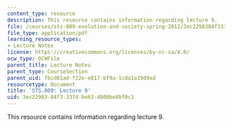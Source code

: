 ```yaml
---
content_type: resource
description: This resource contains information regarding lecture 9.
file: /courses/sts-009-evolution-and-society-spring-2012/3ec2298384f3337dbe63d800be8bf0c1_MITSTS_009S12_lec9.pdf
file_type: application/pdf
learning_resource_types:
- Lecture Notes
license: https://creativecommons.org/licenses/by-nc-sa/4.0/
ocw_type: OCWFile
parent_title: Lecture Notes
parent_type: CourseSection
parent_uid: fbcd01ad-f22e-e817-bf9a-1cda1a19d9ad
resourcetype: Document
title: 'STS.009: Lecture 9'
uid: 3ec22983-84f3-337d-be63-d800be8bf0c1
---
```

This resource contains information regarding lecture 9.